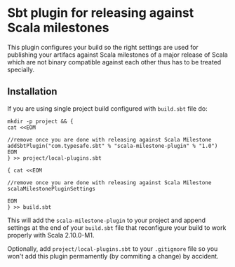 # Sbt plugin for releasing against Scala milestones

This plugin configures your build so the right settings are used
for publishing your artifacs against Scala milestones of a major release of Scala
which are not binary compatible against each other thus has to be treated
specially.

## Installation

If you are using single project build configured with `build.sbt` file do:

    mkdir -p project && {
    cat <<EOM

    //remove once you are done with releasing against Scala Milestone
    addSbtPlugin("com.typesafe.sbt" % "scala-milestone-plugin" % "1.0")
    EOM
    } >> project/local-plugins.sbt

    { cat <<EOM

    //remove once you are done with releasing against Scala Milestone
    scalaMilestonePluginSettings

    EOM
    } >> build.sbt

This will add the `scala-milestone-plugin` to your project and append settings at the end of your `build.sbt` file that reconfigure your build to work properly with Scala 2.10.0-M1.

Optionally, add `project/local-plugins.sbt` to your `.gitignore` file so you won't add this plugin permamently (by commiting a change) by accident.

